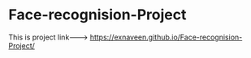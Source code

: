 # Face-recognision-Project
This is project link---> https://exnaveen.github.io/Face-recognision-Project/
